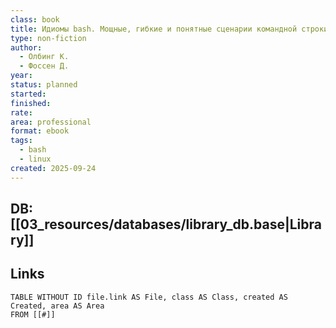 ```yaml
---
class: book
title: Идиомы bash. Мощные, гибкие и понятные сценарии командной строки
type: non-fiction
author:
  - Олбинг К.
  - Фоссен Д.
year:
status: planned
started:
finished:
rate:
area: professional
format: ebook
tags:
  - bash
  - linux
created: 2025-09-24
---
```

## DB: [[03_resources/databases/library_db.base|Library]]

## Links

```dataview
TABLE WITHOUT ID file.link AS File, class AS Class, created AS Created, area AS Area
FROM [[#]]
````